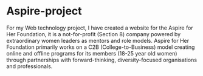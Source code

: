 # Aspire-project

For my Web technology project, I have created a website for the Aspire for Her Foundation, it is a not-for-profit (Section 8) company powered by extraordinary women leaders as mentors and role models. Aspire for Her Foundation primarily works on a C2B (College-to-Business) model creating online and offline programs for its members (18-25 year old women) through partnerships with forward-thinking, diversity-focused organisations and professionals.

 

